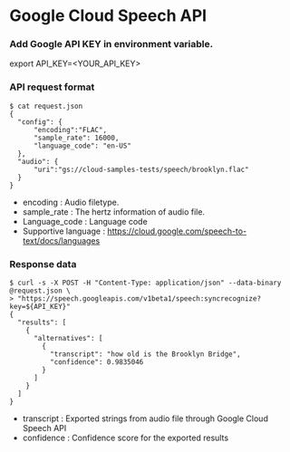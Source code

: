 # Google Cloud Speech API

### Add Google API KEY in environment variable.

export API_KEY=<YOUR_API_KEY>


### API request format

```
$ cat request.json
{
  "config": {
      "encoding":"FLAC",
      "sample_rate": 16000,
      "language_code": "en-US"
  },
  "audio": {
      "uri":"gs://cloud-samples-tests/speech/brooklyn.flac"
  }
}
```
* encoding      : Audio filetype.
* sample_rate   : The hertz information of audio file.
* Language_code : Language code
* Supportive language : https://cloud.google.com/speech-to-text/docs/languages


### Response data

```
$ curl -s -X POST -H "Content-Type: application/json" --data-binary @request.json \
> "https://speech.googleapis.com/v1beta1/speech:syncrecognize?key=${API_KEY}"
{
  "results": [
    {
      "alternatives": [
        {
          "transcript": "how old is the Brooklyn Bridge",
          "confidence": 0.9835046
        }
      ]
    }
  ]
}
```

* transcript : Exported strings from audio file through Google Cloud Speech API
* confidence : Confidence score for the exported results



